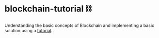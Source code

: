 # blockchain-tutorial ⛓
Understanding the basic concepts of Blockchain and implementing a basic solution using a [tutorial](https://hackernoon.com/learn-blockchains-by-building-one-117428612f46).





